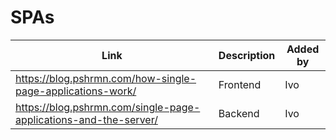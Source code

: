 # SPAs

| Link | Description | Added by |
| ---- | ----------- | -------- |
|  https://blog.pshrmn.com/how-single-page-applications-work/| Frontend  | Ivo  |
| https://blog.pshrmn.com/single-page-applications-and-the-server/ | Backend  | Ivo  |
